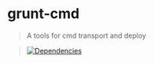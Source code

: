 grunt-cmd
=========

>A tools for cmd transport and deploy

>[![Dependencies][david-image]][david-url]

[david-image]: http://img.shields.io/david/nuintun/grunt-cmd.svg?style=flat-square
[david-url]: https://david-dm.org/nuintun/grunt-cmd